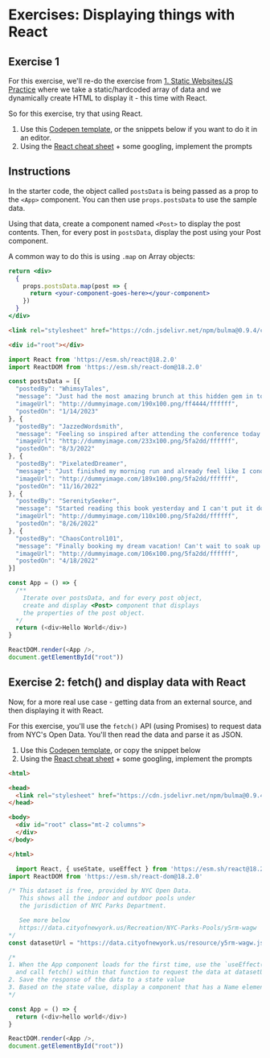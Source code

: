 # Exercises: Displaying things with React

## Exercise 1
For this exercise, we'll re-do the exercise from [1. Static Websites/JS Practice](../../unit-1/../unit-1-static-sites/practice-exercises.md) where we take a static/hardcoded array of data and we dynamically create HTML to display it - this time with React.

So for this exercise, try that using React.

1. Use this [Codepen template](https://codepen.io/pen?template=QWPbgmX), or the snippets below if you want to do it in an editor.
2. Using the [React cheat sheet](./../../resources/react-cheat-sheet) + some googling, implement the prompts

## Instructions

In the starter code, the object called `postsData` is being passed as a prop to the `<App>` component. You can then use `props.postsData` to use the sample data.

Using that data, create a component named `<Post>` to display the post contents. Then, for every post in `postsData`, display the post using your Post component.

A common way to do this is using `.map` on Array objects:

```jsx
return <div>
  {
    props.postsData.map(post => {
      return <your-component-goes-here></your-component>
    })
  }
</div>
```


```html title=html
<link rel="stylesheet" href="https://cdn.jsdelivr.net/npm/bulma@0.9.4/css/bulma.min.css">

<div id="root"></div>
```

```js title=js
import React from 'https://esm.sh/react@18.2.0'
import ReactDOM from 'https://esm.sh/react-dom@18.2.0'

const postsData = [{
  "postedBy": "WhimsyTales",
  "message": "Just had the most amazing brunch at this hidden gem in town! Highly recommend trying their avocado toast. #FoodieLife",
  "imageUrl": "http://dummyimage.com/190x100.png/ff4444/ffffff",
  "postedOn": "1/14/2023"
}, {
  "postedBy": "JazzedWordsmith",
  "message": "Feeling so inspired after attending the conference today. So many great speakers and thought-provoking ideas! #ConferenceInspo",
  "imageUrl": "http://dummyimage.com/233x100.png/5fa2dd/ffffff",
  "postedOn": "8/3/2022"
}, {
  "postedBy": "PixelatedDreamer",
  "message": "Just finished my morning run and already feel like I conquered the world! #FitnessGoals #RunningCommunity",
  "imageUrl": "http://dummyimage.com/189x100.png/5fa2dd/ffffff",
  "postedOn": "11/16/2022"
}, {
  "postedBy": "SerenitySeeker",
  "message": "Started reading this book yesterday and I can't put it down! The suspense is killing me. #Bookworm",
  "imageUrl": "http://dummyimage.com/110x100.png/5fa2dd/ffffff",
  "postedOn": "8/26/2022"
}, {
  "postedBy": "ChaosControl101",
  "message": "Finally booking my dream vacation! Can't wait to soak up the sun on the beautiful beaches of Bali. #Wanderlust",
  "imageUrl": "http://dummyimage.com/106x100.png/5fa2dd/ffffff",
  "postedOn": "4/18/2022"
}]

const App = () => {
  /**
    Iterate over postsData, and for every post object,
    create and display <Post> component that displays
    the properties of the post object.
  */
  return (<div>Hello World</div>)
}

ReactDOM.render(<App />,
document.getElementById("root"))
```

## Exercise 2: fetch() and display data with React

Now, for a more real use case - getting data from an external source, and then displaying it with React.

For this exercise, you'll use the `fetch()` API (using Promises) to request data from NYC's Open Data. You'll then read the data and parse it as JSON.

1. Use this [Codepen template](https://codepen.io/pen?template=vYzzQXB), or copy the snippet below
2. Using the [React cheat sheet](./../../resources/react-cheat-sheet) + some googling, implement the prompts


```html title=html
<html>

<head>
  <link rel="stylesheet" href="https://cdn.jsdelivr.net/npm/bulma@0.9.4/css/bulma.min.css">
</head>

<body>
  <div id="root" class="mt-2 columns">
  </div>
</body>

</html>
```

```js title=js
  import React, { useState, useEffect } from 'https://esm.sh/react@18.2.0'
import ReactDOM from 'https://esm.sh/react-dom@18.2.0'

/* This dataset is free, provided by NYC Open Data.
   This shows all the indoor and outdoor pools under
   the jurisdiction of NYC Parks Department.

   See more below
   https://data.cityofnewyork.us/Recreation/NYC-Parks-Pools/y5rm-wagw
*/
const datasetUrl = "https://data.cityofnewyork.us/resource/y5rm-wagw.json"

/*
1. When the App component loads for the first time, use the `useEffect(() => {...})`
  and call fetch() within that function to request the data at datasetUrl
2. Save the response of the data to a state value
3. Based on the state value, display a component that has a Name element and a Borough element
*/

const App = () => {
  return (<div>hello world</div>)
}

ReactDOM.render(<App />,
document.getElementById("root"))
```
